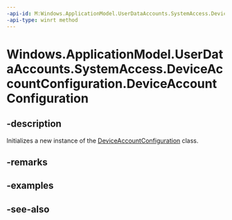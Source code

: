 ----api-id: M:Windows.ApplicationModel.UserDataAccounts.SystemAccess.DeviceAccountConfiguration.#ctor
-api-type: winrt method
---<!-- Method syntaxpublic DeviceAccountConfiguration()--># Windows.ApplicationModel.UserDataAccounts.SystemAccess.DeviceAccountConfiguration.DeviceAccountConfiguration## -descriptionInitializes a new instance of the [DeviceAccountConfiguration](deviceaccountconfiguration.md) class.## -remarks## -examples## -see-also